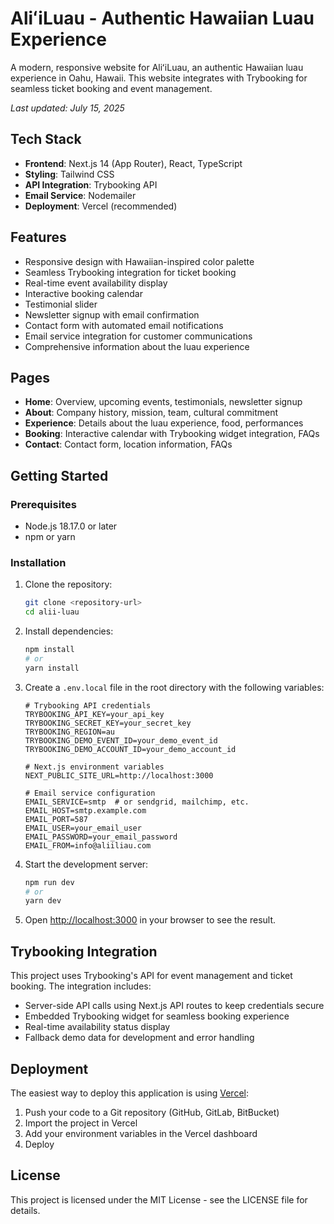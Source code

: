 # AliʻiLuau - Authentic Hawaiian Luau Experience

A modern, responsive website for AliʻiLuau, an authentic Hawaiian luau experience in Oahu, Hawaii. This website integrates with Trybooking for seamless ticket booking and event management.

*Last updated: July 15, 2025*

## Tech Stack

- **Frontend**: Next.js 14 (App Router), React, TypeScript
- **Styling**: Tailwind CSS
- **API Integration**: Trybooking API
- **Email Service**: Nodemailer
- **Deployment**: Vercel (recommended)

## Features

- Responsive design with Hawaiian-inspired color palette
- Seamless Trybooking integration for ticket booking
- Real-time event availability display
- Interactive booking calendar
- Testimonial slider
- Newsletter signup with email confirmation
- Contact form with automated email notifications
- Email service integration for customer communications
- Comprehensive information about the luau experience

## Pages

- **Home**: Overview, upcoming events, testimonials, newsletter signup
- **About**: Company history, mission, team, cultural commitment
- **Experience**: Details about the luau experience, food, performances
- **Booking**: Interactive calendar with Trybooking widget integration, FAQs
- **Contact**: Contact form, location information, FAQs

## Getting Started

### Prerequisites

- Node.js 18.17.0 or later
- npm or yarn

### Installation

1. Clone the repository:
   ```bash
   git clone <repository-url>
   cd alii-luau
   ```

2. Install dependencies:
   ```bash
   npm install
   # or
   yarn install
   ```

3. Create a `.env.local` file in the root directory with the following variables:
   ```
   # Trybooking API credentials
   TRYBOOKING_API_KEY=your_api_key
   TRYBOOKING_SECRET_KEY=your_secret_key
   TRYBOOKING_REGION=au
   TRYBOOKING_DEMO_EVENT_ID=your_demo_event_id
   TRYBOOKING_DEMO_ACCOUNT_ID=your_demo_account_id
   
   # Next.js environment variables
   NEXT_PUBLIC_SITE_URL=http://localhost:3000
   
   # Email service configuration
   EMAIL_SERVICE=smtp  # or sendgrid, mailchimp, etc.
   EMAIL_HOST=smtp.example.com
   EMAIL_PORT=587
   EMAIL_USER=your_email_user
   EMAIL_PASSWORD=your_email_password
   EMAIL_FROM=info@aliiliau.com
   ```

4. Start the development server:
   ```bash
   npm run dev
   # or
   yarn dev
   ```

5. Open [http://localhost:3000](http://localhost:3000) in your browser to see the result.

## Trybooking Integration

This project uses Trybooking's API for event management and ticket booking. The integration includes:

- Server-side API calls using Next.js API routes to keep credentials secure
- Embedded Trybooking widget for seamless booking experience
- Real-time availability status display
- Fallback demo data for development and error handling

## Deployment

The easiest way to deploy this application is using [Vercel](https://vercel.com):

1. Push your code to a Git repository (GitHub, GitLab, BitBucket)
2. Import the project in Vercel
3. Add your environment variables in the Vercel dashboard
4. Deploy

## License

This project is licensed under the MIT License - see the LICENSE file for details.

